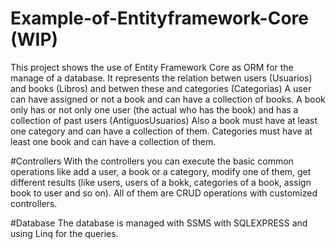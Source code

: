 # Example-of-Entityframework-Core (WIP)
This project shows the use of Entity Framework Core as ORM 
for the manage of a database.
It represents the relation betwen users (Usuarios) and books
(Libros) and betwen these and categories (Categorias)
A user can have assigned or not a book and can have a collection
of books.
A book only has or not only one user (the actual who has the book)
and has a collection of past users (AntiguosUsuarios)
Also a book must have at least one category and can have a 
collection of them.
Categories must have at least one book and can have a collection
of them.

#Controllers
With the controllers you can execute the basic common operations
like add a user, a book or a category, modify one of them, get 
different results (like users, users of a bokk, categories of a
book, assign book to user and so on). All of them are CRUD operations
with customized controllers.

#Database
The database is managed with SSMS with SQLEXPRESS and using 
Linq for the queries.

